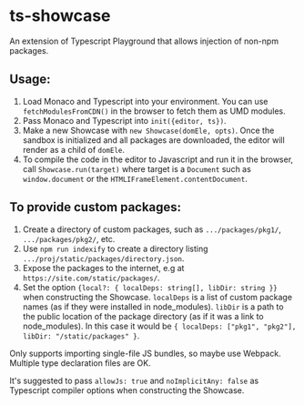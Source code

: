 # ts-showcase
An extension of Typescript Playground that allows injection of non-npm packages.

## Usage:
1. Load Monaco and Typescript into your environment. You can use `fetchModulesFromCDN()`  in the browser to fetch them as UMD modules.
2. Pass Monaco and Typescript into `init({editor, ts})`.
3. Make a new Showcase with `new Showcase(domEle, opts)`. Once the sandbox is initialized and all packages are downloaded, the editor will render as a child of `domEle`.
4. To compile the code in the editor to Javascript and run it in the browser, call `Showcase.run(target)` where target is a `Document` such as `window.document` or the `HTMLIFrameElement.contentDocument`.

## To provide custom packages:
1. Create a directory of custom packages, such as `.../packages/pkg1/`, `.../packages/pkg2/`, etc.
2. Use `npm run indexify` to create a directory listing `.../proj/static/packages/directory.json`.
3. Expose the packages to the internet, e.g at `https://site.com/static/packages/`.
4. Set the option `{local?: { localDeps: string[], libDir: string }}` when constructing the Showcase. `localDeps` is a list of custom package names (as if they were installed in node_modules). `libDir` is a path to the public location of the package directory (as if it was a link to node_modules). In this case it would be `{ localDeps: ["pkg1", "pkg2"], libDir: "/static/packages" }`.

Only supports importing single-file JS bundles, so maybe use Webpack. Multiple type declaration files are OK.

It's suggested to pass `allowJs: true` and `noImplicitAny: false` as Typescript compiler options when constructing the Showcase.